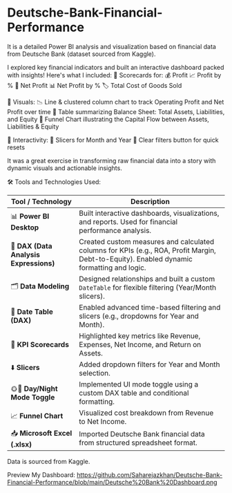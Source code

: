 # Deutsche-Bank-Financial-Performance

 It is a detailed Power BI analysis and visualization based on financial data from Deutsche Bank (dataset sourced from Kaggle).

 I explored key financial indicators and built an interactive dashboard packed with insights! Here's what I included:
📌 Scorecards for:
💰 Profit
📈 Profit by %
🧾 Net Profit
📊 Net Profit by %
🏷️ Total Cost of Goods Sold

📌 Visuals:
📉 Line & clustered column chart to track Operating Profit and Net Profit over time
🧮 Table summarizing Balance Sheet: Total Assets, Liabilities, and Equity
🔻 Funnel Chart illustrating the Capital Flow between Assets, Liabilities & Equity

📌 Interactivity:
🔘 Slicers for Month and Year
🧹 Clear filters button for quick resets

It was a great exercise in transforming raw financial data into a story with dynamic visuals and actionable insights.

🛠️ Tools and Technologies Used:

|    Tool / Technology                   | Description                                                                                                                               |
| -------------------------------------- | ----------------------------------------------------------------------------------------------------------------------------------------- |
| 📊 **Power BI Desktop**                | Built interactive dashboards, visualizations, and reports. Used for financial performance analysis.                                       |
| 🧠 **DAX (Data Analysis Expressions)** | Created custom measures and calculated columns for KPIs (e.g., ROA, Profit Margin, Debt-to-Equity). Enabled dynamic formatting and logic. |
| 🗂️ **Data Modeling**                   | Designed relationships and built a custom `DateTable` for flexible filtering (Year/Month slicers).                                        |
| 📅 **Date Table (DAX)**                | Enabled advanced time-based filtering and slicers (e.g., dropdowns for Year and Month).                                                   |
| 🧮 **KPI Scorecards**                  | Highlighted key metrics like Revenue, Expenses, Net Income, and Return on Assets.                                                         |
| ⬇️ **Slicers**                         | Added dropdown filters for Year and Month selection.                                                                                      |
| 🌞🌙 **Day/Night Mode Toggle**         | Implemented UI mode toggle using a custom DAX table and conditional formatting.                                                           |
| 📈 **Funnel Chart**                    | Visualized cost breakdown from Revenue to Net Income.                                                                                     |
| 📥 **Microsoft Excel (.xlsx)**         | Imported Deutsche Bank financial data from structured spreadsheet format.                                                                 |


Data is sourced from Kaggle. 

Preview My Dashboard: https://github.com/Saharejazkhan/Deutsche-Bank-Financial-Performance/blob/main/Deutsche%20Bank%20Dashboard.png
